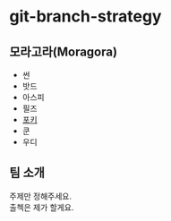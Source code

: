 # git-branch-strategy

## 모라고라(Moragora)
- 썬
- 밧드
- 아스피
- 필즈
- [포키](https://github.com/YJGwon/git-branch-strategy/blob/feature/forky/forky.md)
- 쿤
- 우디

## 팀 소개
주제만 정해주세요.  
출첵은 제가 할게요.  
